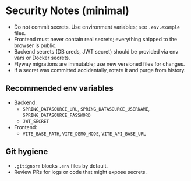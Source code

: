 # Security Notes (minimal)

- Do not commit secrets. Use environment variables; see `.env.example` files.
- Frontend must never contain real secrets; everything shipped to the browser is public.
- Backend secrets (DB creds, JWT secret) should be provided via env vars or Docker secrets.
- Flyway migrations are immutable; use new versioned files for changes.
- If a secret was committed accidentally, rotate it and purge from history.

## Recommended env variables
- Backend:
  - `SPRING_DATASOURCE_URL`, `SPRING_DATASOURCE_USERNAME`, `SPRING_DATASOURCE_PASSWORD`
  - `JWT_SECRET`
- Frontend:
  - `VITE_BASE_PATH`, `VITE_DEMO_MODE`, `VITE_API_BASE_URL`

## Git hygiene
- `.gitignore` blocks `.env` files by default.
- Review PRs for logs or code that might expose secrets.
